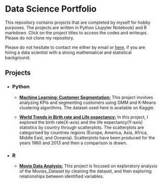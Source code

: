 # Data Science Portfolio

This repository contains projects that are completed by myself for hobby purposes. The projects are written in Python (Jupyter Notebook) and R markdown. Click on the project titles to access the codes and writeups. Please do not clone my repository.

Please do not hesitate to contact me either by email or [here](https://www.linkedin.com/in/ismail-frz/), if you are hiring a data scientist with a strong mathematical and statistical background. 

## Projects

- ### Python
  -  **[Machine Learning: Customer Segmentation:](https://github.com/ismail-frz/Data-Science-Portfolio/blob/master/Machine_Learning:%20Customer_Segmentation.ipynb)** 
  This project involves analyzing KPIs and segmenting customers using GMM and K-Means clustering algorithms. The dataset used here is available on Kaggle.
  
  -  **[World Trends in Birth rate and Life expectancy:](https://github.com/ismail-hm/Data-Science-Portfolio/blob/master/World%20Trends%20in%20Birth%20rate%20and%20Life%20Expectancy.ipynb)** 
     In this project, I explored the birth rate(X-axis) and the life expectancy(Y-axis) statistics by country through scatterplots. The scatterplots are categorised by countries regions (Europe, America, Asia, Africa, Middle East, and Oceania). Scatterplots have been produced for the years 1960 and 2013 and then a comparison is drawn.


- ### R
  - **[Movie Data Analysis:](http://rpubs.com/ismail-hm/555820)**
     This project is focused on exploratory analysis of the Movies_Dataset by cleaning the dataset, and then exploring relationships between identified variables.


